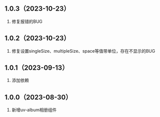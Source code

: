 ## 1.0.3（2023-10-23）
1. 修复报错的BUG
## 1.0.2（2023-10-23）
1. 修复设置singleSize、multipleSize、space等值带单位，存在不显示的BUG
## 1.0.1（2023-09-13）
1. 添加依赖
## 1.0.0（2023-08-30）
1. 新增uv-album相册组件
